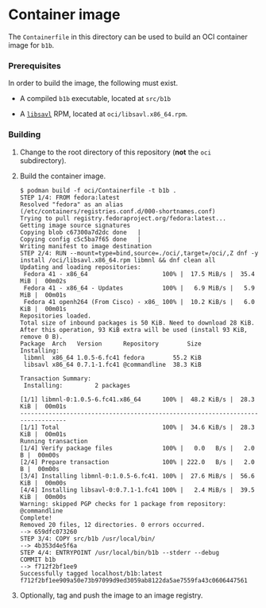 # Container image

The `Containerfile` in this directory can be used to build an OCI container
image for `b1b`.

### Prerequisites

In order to build the image, the following must exist.

* A compiled `b1b` executable, located at `src/b1b`

* A [`libsavl`](https://github.com/ipilcher/libsavl) RPM, located at
  `oci/libsavl.x86_64.rpm`.

### Building

1. Change to the root directory of this repository (**not** the `oci`
   subdirectory).

1. Build the container image.

   ```
   $ podman build -f oci/Containerfile -t b1b .
   STEP 1/4: FROM fedora:latest
   Resolved "fedora" as an alias (/etc/containers/registries.conf.d/000-shortnames.conf)
   Trying to pull registry.fedoraproject.org/fedora:latest...
   Getting image source signatures
   Copying blob c67300a7d2dc done   |
   Copying config c5c5ba7f65 done   |
   Writing manifest to image destination
   STEP 2/4: RUN --mount=type=bind,source=./oci/,target=/oci/,Z dnf -y install /oci/libsavl.x86_64.rpm libmnl && dnf clean all
   Updating and loading repositories:
    Fedora 41 - x86_64                     100% |  17.5 MiB/s |  35.4 MiB |  00m02s
    Fedora 41 - x86_64 - Updates           100% |   6.9 MiB/s |   5.9 MiB |  00m01s
    Fedora 41 openh264 (From Cisco) - x86_ 100% |  10.2 KiB/s |   6.0 KiB |  00m01s
   Repositories loaded.
   Total size of inbound packages is 50 KiB. Need to download 28 KiB.
   After this operation, 93 KiB extra will be used (install 93 KiB, remove 0 B).
   Package  Arch   Version      Repository        Size
   Installing:
    libmnl  x86_64 1.0.5-6.fc41 fedora        55.2 KiB
    libsavl x86_64 0.7.1-1.fc41 @commandline  38.3 KiB

   Transaction Summary:
    Installing:         2 packages

   [1/1] libmnl-0:1.0.5-6.fc41.x86_64      100% |  48.2 KiB/s |  28.3 KiB |  00m01s
   --------------------------------------------------------------------------------
   [1/1] Total                             100% |  34.6 KiB/s |  28.3 KiB |  00m01s
   Running transaction
   [1/4] Verify package files              100% |   0.0   B/s |   2.0   B |  00m00s
   [2/4] Prepare transaction               100% | 222.0   B/s |   2.0   B |  00m00s
   [3/4] Installing libmnl-0:1.0.5-6.fc41. 100% |  27.6 MiB/s |  56.6 KiB |  00m00s
   [4/4] Installing libsavl-0:0.7.1-1.fc41 100% |   2.4 MiB/s |  39.5 KiB |  00m00s
   Warning: skipped PGP checks for 1 package from repository: @commandline
   Complete!
   Removed 20 files, 12 directories. 0 errors occurred.
   --> 659dfc073260
   STEP 3/4: COPY src/b1b /usr/local/bin/
   --> 4b353d4e5f6a
   STEP 4/4: ENTRYPOINT /usr/local/bin/b1b --stderr --debug
   COMMIT b1b
   --> f712f2bf1ee9
   Successfully tagged localhost/b1b:latest
   f712f2bf1ee909a50e73b97099d9ed3059ab8122da5ae7559fa43c0606447561
   ```

1. Optionally, tag and push the image to an image registry.
